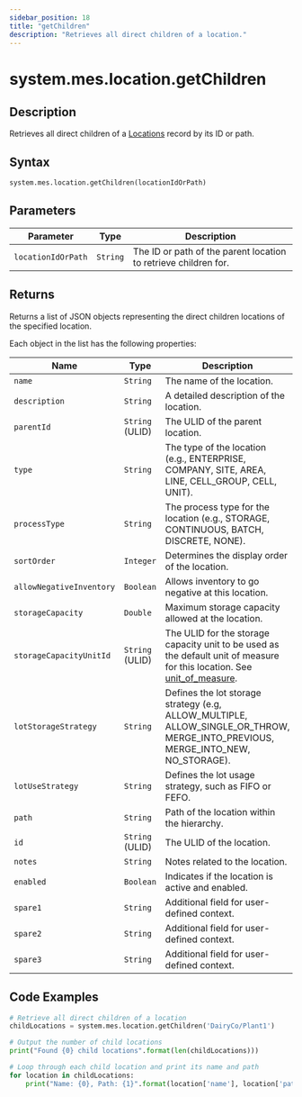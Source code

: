 ```yaml
---
sidebar_position: 18
title: "getChildren"
description: "Retrieves all direct children of a location."
---
```


# system.mes.location.getChildren

## Description

Retrieves all direct children of a [Locations](../../data-model/location-model/location) record by its ID or path.

## Syntax

```python
system.mes.location.getChildren(locationIdOrPath)
```

## Parameters

| Parameter          | Type     | Description                                                     |
|--------------------|----------|-----------------------------------------------------------------|
| `locationIdOrPath` | `String` | The ID or path of the parent location to retrieve children for. |

## Returns

Returns a list of JSON objects representing the direct children locations of the specified location.

Each object in the list has the following properties:

| Name                     | Type            | Description                                                                                                                                                                                       |
|--------------------------|-----------------|---------------------------------------------------------------------------------------------------------------------------------------------------------------------------------------------------|
| `name`                   | `String`        | The name of the location.                                                                                                                                                                         |
| `description`            | `String`        | A detailed description of the location.                                                                                                                                                           |
| `parentId`               | `String` (ULID) | The ULID of the parent location.                                                                                                                                                                  |
| `type`                   | `String`        | The type of the location (e.g., ENTERPRISE, COMPANY, SITE, AREA, LINE, CELL_GROUP, CELL, UNIT).                                                                                                   |
| `processType`            | `String`        | The process type for the location (e.g., STORAGE, CONTINUOUS, BATCH, DISCRETE, NONE).                                                                                                             |
| `sortOrder`              | `Integer`       | Determines the display order of the location.                                                                                                                                                     |
| `allowNegativeInventory` | `Boolean`       | Allows inventory to go negative at this location.                                                                                                                                                 |
| `storageCapacity`        | `Double`        | Maximum storage capacity allowed at the location.                                                                                                                                                 |
| `storageCapacityUnitId`  | `String` (ULID) | The ULID for the storage capacity unit to be used as the default unit of measure for this location. See [unit_of_measure](../../data-model/utility-models/unit-of-measure-model/unit-of-measure). |
| `lotStorageStrategy`     | `String`        | Defines the lot storage strategy (e.g, ALLOW_MULTIPLE, ALLOW_SINGLE_OR_THROW, MERGE_INTO_PREVIOUS, MERGE_INTO_NEW, NO_STORAGE).                                                                   |
| `lotUseStrategy`         | `String`        | Defines the lot usage strategy, such as FIFO or FEFO.                                                                                                                                             |
| `path`                   | `String`        | Path of the location within the hierarchy.                                                                                                                                                        |
| `id`                     | `String` (ULID) | The ULID of the location.                                                                                                                                                                         |
| `notes`                  | `String`        | Notes related to the location.                                                                                                                                                                    |
| `enabled`                | `Boolean`       | Indicates if the location is active and enabled.                                                                                                                                                  |
| `spare1`                 | `String`        | Additional field for user-defined context.                                                                                                                                                        |
| `spare2`                 | `String`        | Additional field for user-defined context.                                                                                                                                                        |
| `spare3`                 | `String`        | Additional field for user-defined context.                                                                                                                                                        |

## Code Examples

```python
# Retrieve all direct children of a location
childLocations = system.mes.location.getChildren('DairyCo/Plant1')

# Output the number of child locations
print("Found {0} child locations".format(len(childLocations)))

# Loop through each child location and print its name and path
for location in childLocations:
    print("Name: {0}, Path: {1}".format(location['name'], location['path']))
```
